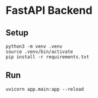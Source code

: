 # FastAPI Backend

## Setup

```
python3 -m venv .venv
source .venv/bin/activate
pip install -r requirements.txt
```

## Run

```
uvicorn app.main:app --reload
```
